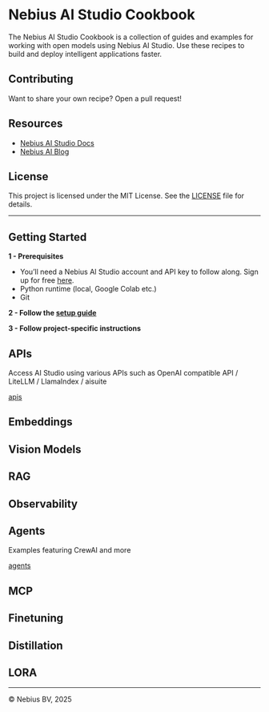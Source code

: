 # Nebius AI Studio Cookbook

The Nebius AI Studio Cookbook is a collection of guides and examples for working with open models using Nebius AI Studio. Use these recipes to build and deploy intelligent applications faster.

## Contributing

Want to share your own recipe? Open a pull request!



## Resources

- [Nebius AI Studio Docs](https://docs.nebius.com/studio)
- [Nebius AI Blog](https://nebius.com/blog)

## License

This project is licensed under the MIT License. See the [LICENSE](LICENSE) file for details.

---

## Getting Started

**1 - Prerequisites**

- You’ll need a Nebius AI Studio account and API key to follow along. Sign up for free [here](https://studio.nebius.com/).
- Python runtime (local, Google Colab etc.)
- Git

**2 - Follow the [setup guide](setup-dev-env.md)**

**3 - Follow project-specific instructions**

## APIs

Access AI Studio using various APIs such as OpenAI compatible API / LiteLLM / LlamaIndex / aisuite

[apis](api/)

## Embeddings

## Vision Models

## RAG

## Observability

## Agents

Examples featuring CrewAI and more

[agents](agents/)

## MCP

## Finetuning

## Distillation

## LORA

---
© Nebius BV, 2025

